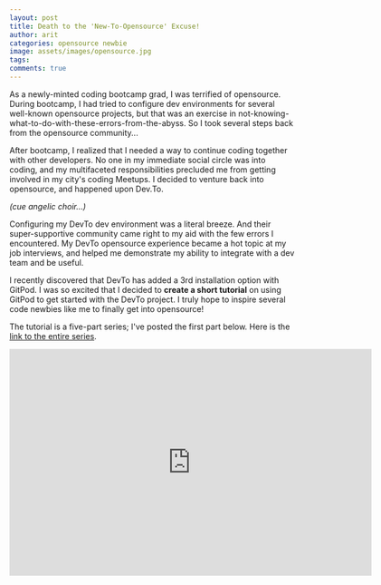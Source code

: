 ```yaml
---
layout: post
title: Death to the 'New-To-Opensource' Excuse!
author: arit
categories: opensource newbie
image: assets/images/opensource.jpg
tags:
comments: true
---
```


As a newly-minted coding bootcamp grad, I was terrified of opensource. During bootcamp, I had tried to configure dev environments for several well-known opensource projects, but that was an exercise in not-knowing-what-to-do-with-these-errors-from-the-abyss. So I took several steps back from the opensource community...

After bootcamp, I realized that I needed a way to continue coding together with other developers. No one in my immediate social circle was into coding, and my multifaceted responsibilities precluded me from getting involved in my city's coding Meetups. I decided to venture back into opensource, and happened upon Dev.To.

*(cue angelic choir...)*

Configuring my DevTo dev environment was a literal breeze. And their super-supportive community came right to my aid with the few errors I encountered. My DevTo opensource experience became a hot topic at my job interviews, and helped me demonstrate my ability to integrate with a dev team and be useful.

I recently discovered that DevTo has added a 3rd installation option with GitPod. I was so excited that I decided to **create a short tutorial** on using GitPod to get started with the DevTo project. I truly hope to inspire several code newbies like me to finally get into opensource!

The tutorial is a five-part series; I've posted the first part below. Here is the [link to the entire series](https://vimeo.com/showcase/6111898).

<div class="text-center">
  <iframe src="https://player.vimeo.com/video/346443242" width="640" height="400" frameborder="0" allow="autoplay; fullscreen" allowfullscreen></iframe>
</div>